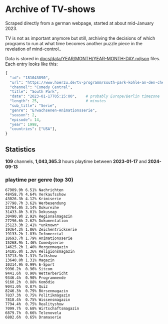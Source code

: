# Archive of TV-shows

Scraped directly from a german webpage, started at about mid-January 2023.

TV is not as important anymore but still, archiving the decisions of which programs to run at what time
becomes another puzzle piece in the revelation of mind-control.. 

Data is stored in [docs/data/YEAR/MONTH/YEAR-MONTH-DAY.ndjson](docs/data/) files. 
Each entry looks like this:

```python
{
  "id": "181043890", 
  "url": "https://www.hoerzu.de/tv-programm/south-park-kohle-an-den-chefkoch/bid_181043890/", 
  "channel": "Comedy Central", 
  "title": "South Park", 
  "date": "2023-01-17T05:15:00",    # probably Europe/Berlin timezone 
  "length": 25,                     # minutes 
  "sub_title": "Serie", 
  "genre": "Erwachsenen-Animationsserie", 
  "season": 2, 
  "episode": 14, 
  "year": 1998, 
  "countries": ["USA"],
}
```

## Statistics

**109** channels, **1,043,365.3** hours playtime between **2023-01-17** and **2024-09-13**


### playtime per genre (top 30)

    67909.9h 6.51% Nachrichten
    48458.7h 4.64% Verkaufsshow
    43026.3h 4.12% Krimiserie
    37798.7h 3.62% Werbesendung
    32764.0h 3.14% Dokureihe
    31433.8h 3.01% Dokusoap
    30490.9h 2.92% Regionalmagazin
    27296.6h 2.62% Dokumentation
    25123.3h 2.41% *unknown*
    19364.2h 1.86% Zeichentrickserie
    19133.2h 1.83% Infomercial
    18693.7h 1.79% Animationsserie
    15268.9h 1.46% Comedyserie
    14625.2h 1.40% Morgenmagazin
    14185.0h 1.36% Religionsmagazin
    13713.9h 1.31% Talkshow
    13640.0h 1.31% Magazin
    10314.9h 0.99% E-Sport
    9996.2h  0.96% Sitcom
    9441.6h  0.90% Wetterbericht
    9346.4h  0.90% Programmende
    9160.2h  0.88% Komödie
    9041.0h  0.87% Quiz
    8246.3h  0.79% Börsenmagazin
    7837.3h  0.75% Politikmagazin
    7818.4h  0.75% Wissensmagazin
    7794.4h  0.75% Realityshow
    7099.7h  0.68% Wirtschaftsmagazin
    6879.7h  0.66% Telenovela
    6802.6h  0.65% Dramaserie
